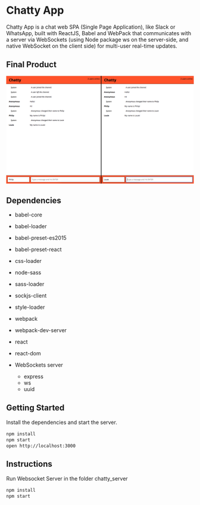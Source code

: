# Chatty App

Chatty App is a chat web SPA (Single Page Application), like Slack or WhatsApp, built with ReactJS, Babel and WebPack that communicates with a server via WebSockets (using Node package ws on the server-side, and native WebSocket on the client side) for multi-user real-time updates.

## Final Product

<p align="center">
  <img src="https://github.com/louiephilip22/Chatty-App/blob/master/images/Screen%20Shot%202018-03-23%20at%2011.30.07%20AM.png"/>
</p>

## Dependencies

- babel-core
- babel-loader
- babel-preset-es2015
- babel-preset-react
- css-loader
- node-sass
- sass-loader
- sockjs-client
- style-loader
- webpack
- webpack-dev-server
- react
- react-dom

- WebSockets server
  - express
  - ws
  - uuid

## Getting Started

Install the dependencies and start the server.

``` cli
npm install
npm start
open http://localhost:3000
```

## Instructions

Run Websocket Server in the folder chatty_server

``` cli
npm install
npm start
```
